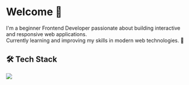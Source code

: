 # Welcome 👋

I'm a beginner Frontend Developer passionate about building interactive and responsive web applications.  
Currently learning and improving my skills in modern web technologies. 🚀  

## 🛠️ Tech Stack
<p>
  <img src="https://skillicons.dev/icons?i=react,js,html,css,git,github,vscode" />
</p>
